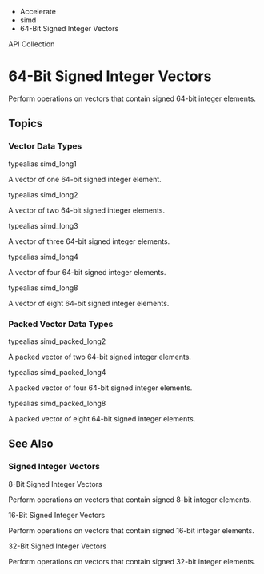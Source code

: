 

- Accelerate
- simd
-  64-Bit Signed Integer Vectors 

API Collection

# 64-Bit Signed Integer Vectors

Perform operations on vectors that contain signed 64-bit integer elements.

## Topics

### Vector Data Types

typealias simd_long1

A vector of one 64-bit signed integer element.

typealias simd_long2

A vector of two 64-bit signed integer elements.

typealias simd_long3

A vector of three 64-bit signed integer elements.

typealias simd_long4

A vector of four 64-bit signed integer elements.

typealias simd_long8

A vector of eight 64-bit signed integer elements.

### Packed Vector Data Types

typealias simd_packed_long2

A packed vector of two 64-bit signed integer elements.

typealias simd_packed_long4

A packed vector of four 64-bit signed integer elements.

typealias simd_packed_long8

A packed vector of eight 64-bit signed integer elements.

## See Also

### Signed Integer Vectors

8-Bit Signed Integer Vectors

Perform operations on vectors that contain signed 8-bit integer elements.

16-Bit Signed Integer Vectors

Perform operations on vectors that contain signed 16-bit integer elements.

32-Bit Signed Integer Vectors

Perform operations on vectors that contain signed 32-bit integer elements.

